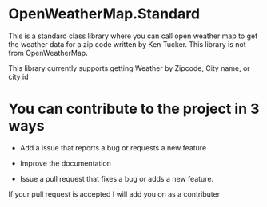 # OpenWeatherMap.Standard


This is a standard class library where you can call open weather map to get the weather data for a zip code written by Ken Tucker.  This library is not from OpenWeatherMap.

This library currently supports getting Weather by Zipcode, City name, or city id




# You can contribute to the project in 3 ways

* Add a issue that reports a bug or requests a new feature

* Improve the documentation

* Issue a pull request that fixes a bug or adds a new feature.

If your pull request is accepted I will add you on as a contributer
